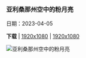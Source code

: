 ### 亚利桑那州空中的粉月亮

日期：2023-04-05

**下载**  |  [1920x1080](https://cn.bing.com/th?id=OHR.ArizonaPinkMoon_ZH-CN5545607389_1920x1080.jpg)  |  [1920x1080](https://cn.bing.com/th?id=OHR.ArizonaPinkMoon_ZH-CN5545607389_UHD.jpg)

![亚利桑那州空中的粉月亮](https://cn.bing.com/th?id=OHR.ArizonaPinkMoon_ZH-CN5545607389_1920x1080.jpg "月亮升起，图森，亚利桑那州，美国 (© Tim Murphy/Shutterstock)")

